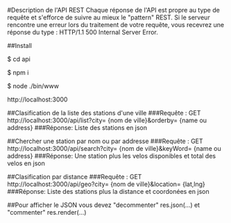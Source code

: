 
#Description de l'API REST
Chaque réponse de l'API est propre au type de requête et s'efforce de suivre au mieux le "pattern" REST. Si le serveur rencontre une erreur lors du traitement de votre requête, vous recevrez une réponse du type : HTTP/1.1 500 Internal Server Error. 

##Install

$ cd api

$ npm i

$ node ./bin/www

http://localhost:3000

##Clasification de la liste des stations d'une ville 
###Requête :
GET http://localhost:3000/api/list?city= {nom de ville}&orderby= {name ou address}
###Réponse:
Liste des stations en json

##Chercher une station par nom ou par addresse 
###Requête :
GET http://localhost:3000/api/search?city= {nom de ville}&keyWord= {name ou address}
###Réponse:
Une station plus les velos disponibles et total des velos en json

##Clasification par distance 
###Requête :
GET http://localhost:3000/api/geo?city= {nom de ville}&location= {lat,lng}
###Réponse:
Liste des stations plus la distance et coordonées en json


##Pour afficher le JSON vous devez "decommenter" res.json(...) et "commenter" res.render(...) 

